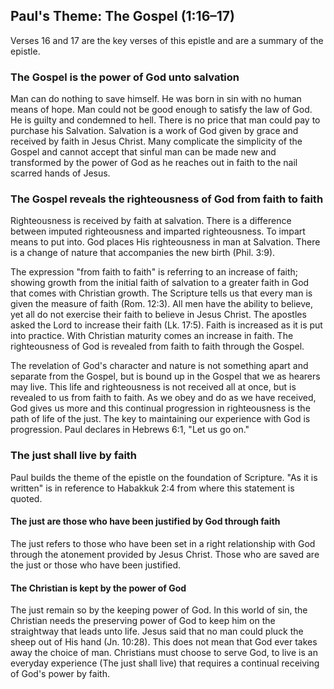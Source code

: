 ## Paul's Theme: The Gospel (1:16–17)

Verses 16 and 17 are the key verses of this epistle and are a summary of the epistle.

### The Gospel is the power of God unto salvation

Man can do nothing to save himself. He was born in sin with no human means of hope. Man could not be good enough to satisfy the law of God. He is guilty and condemned to hell. There is no price that man could pay to purchase his Salvation. Salvation is a work of God given by grace and received by faith in Jesus Christ. Many complicate the simplicity of the Gospel and cannot accept that sinful man can be made new and transformed by the power of God as he reaches out in faith to the nail scarred hands of Jesus.

### The Gospel reveals the righteousness of God from faith to faith

Righteousness is received by faith at salvation. There is a difference between imputed righteousness and imparted righteousness. To impart means to put into. God places His righteousness in man at Salvation. There is a change of nature that accompanies the new birth (Phil. 3:9).

The expression "from faith to faith" is referring to an increase of faith; showing growth from the initial faith of salvation to a greater faith in God that comes with Christian growth. The Scripture tells us that every man is given the measure of faith (Rom. 12:3). All men have the ability to believe, yet all do not exercise their faith to believe in Jesus Christ. The apostles asked the Lord to increase their faith (Lk. 17:5). Faith is increased as it is put into practice. With Christian maturity comes an increase in faith. The righteousness of God is revealed from faith to faith through the Gospel.

The revelation of God's character and nature is not something apart and separate from the Gospel, but is bound up in the Gospel that we as hearers may live. This life and righteousness is not received all at once, but is revealed to us from faith to faith. As we obey and do as we have received, God gives us more and this continual progression in righteousness is the path of life of the just. The key to maintaining our experience with God is progression. Paul declares in Hebrews 6:1, "Let us go on."

### The just shall live by faith

Paul builds the theme of the epistle on the foundation of Scripture. "As it is written" is in reference to Habakkuk 2:4 from where this statement is quoted.

#### The just are those who have been justified by God through faith

The just refers to those who have been set in a right relationship with God through the atonement provided by Jesus Christ. Those who are saved are the just or those who have been justified.

#### The Christian is kept by the power of God

The just remain so by the keeping power of God. In this world of sin, the Christian needs the preserving power of God to keep him on the straightway that leads unto life. Jesus said that no man could pluck the sheep out of His hand (Jn. 10:28). This does not mean that God ever takes away the choice of man. Christians must choose to serve God, to live is an everyday experience (The just shall live) that requires a continual receiving of God's power by faith.
